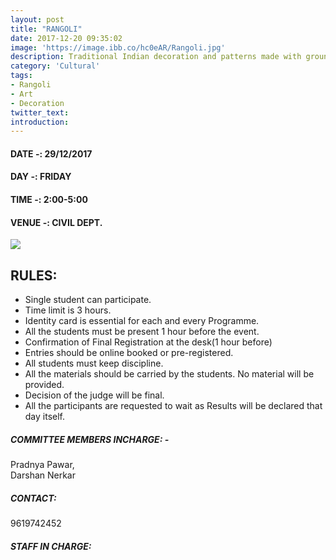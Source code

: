 ```yaml
---
layout: post
title: "RANGOLI"
date: 2017-12-20 09:35:02
image: 'https://image.ibb.co/hc0eAR/Rangoli.jpg'
description: Traditional Indian decoration and patterns made with ground rice, particularly during festivals.
category: 'Cultural'
tags:
- Rangoli
- Art
- Decoration
twitter_text:
introduction:
---
```


#### DATE -: 29/12/2017
#### DAY -: FRIDAY                                              
#### TIME -: 2:00-5:00  
#### VENUE -:  CIVIL DEPT.

[<img src="https://image.ibb.co/gdyPVG/register_now_red.png">](https://goo.gl/forms/5jz4DrZqAbR1mumm2)

## RULES:

* Single student can participate.
* Time limit is 3 hours.
* Identity card is essential for each and every Programme.
* All the students must be present 1 hour before the event.
* Confirmation of Final Registration at the desk(1 hour before)
* Entries should be online booked or pre-registered.
* All students must keep discipline.
* All the materials should be carried by the students. No material will be provided.
* Decision of the judge will be final.
* All the participants are requested to wait as Results will be declared that day itself.


##### COMMITTEE MEMBERS INCHARGE: - 
Pradnya Pawar,		
Darshan Nerkar

##### CONTACT: 
9619742452

##### STAFF IN CHARGE:
